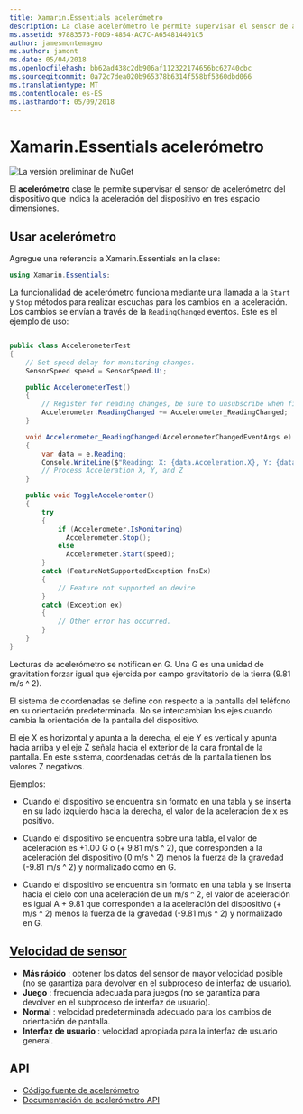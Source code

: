 ```yaml
---
title: Xamarin.Essentials acelerómetro
description: La clase acelerómetro le permite supervisar el sensor de acelerómetro del dispositivo que indica la aceleración del dispositivo en tres espacio dimensiones.
ms.assetid: 97883573-F0D9-4854-AC7C-A654814401C5
author: jamesmontemagno
ms.author: jamont
ms.date: 05/04/2018
ms.openlocfilehash: bb62ad438c2db906af112322174656bc62740cbc
ms.sourcegitcommit: 0a72c7dea020b965378b6314f558bf5360dbd066
ms.translationtype: MT
ms.contentlocale: es-ES
ms.lasthandoff: 05/09/2018
---
```

# <a name="xamarinessentials-accelerometer"></a>Xamarin.Essentials acelerómetro

![La versión preliminar de NuGet](~/media/shared/pre-release.png)

El **acelerómetro** clase le permite supervisar el sensor de acelerómetro del dispositivo que indica la aceleración del dispositivo en tres espacio dimensiones.

## <a name="using-accelerometer"></a>Usar acelerómetro

Agregue una referencia a Xamarin.Essentials en la clase:

```csharp
using Xamarin.Essentials;
```

La funcionalidad de acelerómetro funciona mediante una llamada a la `Start` y `Stop` métodos para realizar escuchas para los cambios en la aceleración. Los cambios se envían a través de la `ReadingChanged` eventos. Este es el ejemplo de uso:

```csharp

public class AccelerometerTest
{
    // Set speed delay for monitoring changes.
    SensorSpeed speed = SensorSpeed.Ui;

    public AccelerometerTest()
    {
        // Register for reading changes, be sure to unsubscribe when finished
        Accelerometer.ReadingChanged += Accelerometer_ReadingChanged;
    }

    void Accelerometer_ReadingChanged(AccelerometerChangedEventArgs e)
    {
        var data = e.Reading;
        Console.WriteLine($"Reading: X: {data.Acceleration.X}, Y: {data.Acceleration.Y}, Z: {data.Acceleration.Z}");
        // Process Acceleration X, Y, and Z
    }

    public void ToggleAcceleromter()
    {
        try
        {
            if (Accelerometer.IsMonitoring)
              Accelerometer.Stop();
            else
              Accelerometer.Start(speed);
        }
        catch (FeatureNotSupportedException fnsEx)
        {
            // Feature not supported on device
        }
        catch (Exception ex)
        {
            // Other error has occurred.
        }
    }
}
```

Lecturas de acelerómetro se notifican en G. Una G es una unidad de gravitation forzar igual que ejercida por campo gravitatorio de la tierra (9.81 m/s ^ 2).

El sistema de coordenadas se define con respecto a la pantalla del teléfono en su orientación predeterminada. No se intercambian los ejes cuando cambia la orientación de la pantalla del dispositivo.

El eje X es horizontal y apunta a la derecha, el eje Y es vertical y apunta hacia arriba y el eje Z señala hacia el exterior de la cara frontal de la pantalla. En este sistema, coordenadas detrás de la pantalla tienen los valores Z negativos.

Ejemplos:

* Cuando el dispositivo se encuentra sin formato en una tabla y se inserta en su lado izquierdo hacia la derecha, el valor de la aceleración de x es positivo.

* Cuando el dispositivo se encuentra sobre una tabla, el valor de aceleración es +1.00 G o (+ 9.81 m/s ^ 2), que corresponden a la aceleración del dispositivo (0 m/s ^ 2) menos la fuerza de la gravedad (-9.81 m/s ^ 2) y normalizado como en G.

* Cuando el dispositivo se encuentra sin formato en una tabla y se inserta hacia el cielo con una aceleración de un m/s ^ 2, el valor de aceleración es igual A + 9.81 que corresponden a la aceleración del dispositivo (+ m/s ^ 2) menos la fuerza de la gravedad (-9.81 m/s ^ 2) y normalizado en G. 

## <a name="sensor-speedxrefxamarinessentialssensorspeed"></a>[Velocidad de sensor](xref:Xamarin.Essentials.SensorSpeed)

- **Más rápido** : obtener los datos del sensor de mayor velocidad posible (no se garantiza para devolver en el subproceso de interfaz de usuario).
- **Juego** : frecuencia adecuada para juegos (no se garantiza para devolver en el subproceso de interfaz de usuario).
- **Normal** : velocidad predeterminada adecuado para los cambios de orientación de pantalla.
- **Interfaz de usuario** : velocidad apropiada para la interfaz de usuario general.

## <a name="api"></a>API

- [Código fuente de acelerómetro](https://github.com/xamarin/Essentials/tree/master/Xamarin.Essentials/Accelerometer)
- [Documentación de acelerómetro API](xref:Xamarin.Essentials.Accelerometer)
